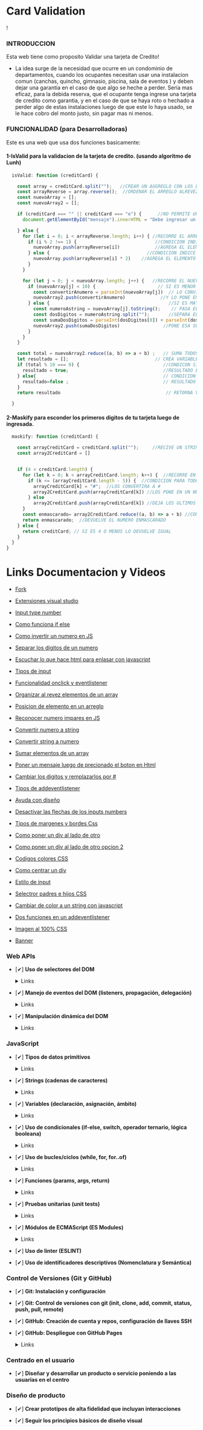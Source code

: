 # Card Validation
! [](https://raw.githubusercontent.com/AnaMariaValdesChile/DEV007-card-validation/main/1.png) 

### INTRODUCCION

Esta web tiene como proposito Validar una tarjeta de Credito!

- La idea surge de la necesidad que ocurre en un condominio de departamentos, cuando los ocupantes necesitan usar una instalacion comun (canchas, quincho, gimnasio, piscina, sala de eventos ) y deben dejar una garantia en el caso de que algo se heche a perder. Seria mas eficaz, para la debida reserva, que el ocupante tenga ingrese una tarjeta de credito como garantia, y en el caso de que se haya roto o hechado a perder algo de estas instalaciones luego de que este lo haya usado, se le hace cobro del monto justo, sin pagar mas ni menos.

### FUNCIONALIDAD (para Desarrolladoras)

Este es una web que usa dos funciones basicamente:

#### 1-IsValid para la validacion de la tarjeta de credito. (usando algoritmo de Lunh)

```javascript
  isValid: function (creditCard) {

    const array = creditCard.split("");   //CREAR UN AGGREGLO CON LOS DIGITOS INGRESADOS
    const arrayReverse = array.reverse();  //ORDENAR EL ARREGLO ALREVEZ
    const nuevoArray = [];
    const nuevoArray2 = [];

    if (creditCard === "" || creditCard === "e") {      //NO PERMITE UN STRING VACIO O LETRA "e"
      document.getElementById("mensaje").innerHTML = "Debe ingresar un numero de tarjeta valido".fontcolor('blue')  //MENSAJE DE ERROR

    } else {
      for (let i = 0; i < arrayReverse.length; i++) { //RECORRE EL ARREGLO
        if (i % 2 !== 1) {                             //CONDICION INDICE  PAR
          nuevoArray.push(arrayReverse[i])             //AGREGA EL ELEMENTO
        } else {                                    //CONDICION INDICE IMPAR
          nuevoArray.push(arrayReverse[i] * 2)    //AGREGA EL ELEMENTO MULTIPLICADO POR DOS
        }
      }

      for (let j = 0; j < nuevoArray.length; j++) {   //RECORRE EL NUEVO ARREGLO
        if (nuevoArray[j] < 10) {                       // SI ES MENOR QUE DIEZ
          const convertirAnumero = parseInt(nuevoArray[j])  // LO CONVIERTE A NUMERO
          nuevoArray2.push(convertirAnumero)             //Y LO PONE EN OTRO ARREGLO
        } else {                                            //SI ES MAYOR A 10 (DE 2 DIGITOS)
          const numeroAstring = nuevoArray[j].toString();    // PASA EL NUMERO A UNA CADENA DE STRING
          const dosDigitos = numeroAstring.split("");       //SEPARA EL STRING EN UN ARREGLO
          const sumaDosDigitos = parseInt(dosDigitos[0]) + parseInt(dosDigitos[1]);  //SUMA LOS DOS ELEMENTOS COMO NUMEROS
          nuevoArray2.push(sumaDosDigitos)                //PONE ESA SUMA EN EL NUEVO ARREGLO
        }
      }
    }

    const total = nuevoArray2.reduce((a, b) => a + b) ;   // SUMA TODOS LOS DIGITOS
    let resultado = [];                                // CREA VARIABLE RESULTADO
    if (total % 10 === 0) {                               //CONDICON SI ES DIVISIBLE POR 10
      resultado = true;                                   //RESULTADO ES IGUAL A VERDADERO
    } else{                                               // CONDICION SI NO ES DIVISIBLE PO 10
      resultado=false ;                                   // RESULTADO FALSO
    }
    return resultado                                       // RETORNA VARIABLE CON RESULTADO

  }
```

#### 2-Maskify para esconder los primeros digitos de tu tarjeta luego de ingresada.

```javascript
  maskify: function (creditCard) {

    const arrayCreditCard = creditCard.split("");     //RECIVE UN STRING Y LO CONVIERTE A ARRAY
    const array2CreditCard = []


    if (4 < creditCard.length) {
      for (let k = 0; k < arrayCreditCard.length; k++) {  //RECORRE EN ARREGLO
        if (k <= (arrayCreditCard.length - 5)) {  //CONDICION PARA TODOS LOS NUMERO DEJANDO 4 SIN ACCIONAR
          arrayCreditCard[k] = "#";  //LOS CONVERTIRA A #
          array2CreditCard.push(arrayCreditCard[k]) //LOS PONE EN UN NUEVO ARRAY
        } else
          array2CreditCard.push(arrayCreditCard[k]) //DEJA LOS ULTIMOS 4 SIN MODIFICAR Y LOS PONE EN EL ARRAY
      }
      const enmascarado= array2CreditCard.reduce((a, b) => a + b) //CONCATENA LOS DIGITOS DEL ARRAY
      return enmascarado;  //DEVUELVE EL NUMERO ENMASCARADO
    } else {
      return creditCard; // SI ES 4 O MENOS LO DEVUELVE IGUAL
    }
  }
}
```

# Links Documentacion y Videos

- [Fork](https://desarrolloweb.com/articulos/fork-git)

- [Extensiones visual studio](https://www.youtube.com/watch?v=Y2WlJJ3Jjlk&ab_channel=EDteam)

- [Input type number](https://www.coderbox.net/blog/permitir-solo-numeros-en-un-campo-de-texto-con-javascript/)

- [Como funciona if else](https://developer.mozilla.org/es/docs/Web/JavaScript/Reference/Statements/if...else)

- [Como invertir un numero en JS](https://devxdev.net/invertir-numero-javascript/)

- [Separar los digitos de un numero](https://www.youtube.com/watch?v=TZvyd45ORJQ&ab_channel=JohnOrtizOrdo%C3%B1ez)

- [Escuchar lo que hace html para enlasar con javascript](https://developer.mozilla.org/es/docs/Web/API/EventTarget/addEventListener)

- [Tipos de input](https://www.youtube.com/watch?v=u1JRC24rUfk&ab_channel=KikoPalomares)

- [Funcionalidad onclick y eventlistener](https://www.freecodecamp.org/espanol/news/boton-html-onclick-tutorial-de-evento-de-clic-en-javascript/)

- [Organizar al revez elementos de un array](https://developer.mozilla.org/es/docs/Web/JavaScript/Reference/Global_Objects/Array/reverse)

- [Posicion de elemento en un arreglo](<https://www.freecodecamp.org/espanol/news/el-manual-de-arreglos-en-javascript/#:~:text=El%}20m%C3%A9todo%20de%20arreglo%20indexOf,m%C3%A9todo%20indexOf()%20regresa%20%2D1%20.>)

- [Reconocer numero impares en JS](https://www.forosdelweb.com/f13/reconocer-numeros-impares-javascript-763675/)

- [Convertir numero a string](https://developer.mozilla.org/en-US/docs/Web/JavaScript/Reference/Global_Objects/Object/toString)

- [Convertir string a numero](<https://keepcoding.io/blog/como-convertir-un-string-en-numero-en-javascript/#:~:text=Convertir%20string%20a%20n%C3%BAmero%20JavaScript%20con%20parseInt(),-Por%20otra%20parte&text=Esta%20instrucci%C3%B3n%20convierte%20directamente%20un,entero%20m%C3%A1s%20cercano%20al%20decimal.>)

- [Sumar elementos de un array](https://es.stackoverflow.com/questions/248429/sumar-elementos-de-un-array-en-javascript)

- [Poner un mensaje luego de precionado el boton en Html](https://www.youtube.com/watch?v=CdOO-Z4SgYY&ab_channel=ProfesorDiegoNogueira)

- [Cambiar los digitos y remplazarlos por # ](https://gist.github.com/ahmadalibaloch/ec97aaebf12853b018239aa05f40dea9)

- [Tipos de addeventlistener](http://www.mywonderland.es/curso_js/addevent/index.html)

- [Ayuda con diseño](https://dribbble.com/)

- [Desactivar las flechas de los inputs numbers](https://www.diariodeunprogramador.net/desactivar-las-flechas-de-los-inputs-numbers/)

- [Tipos de margenes y bordes Css](https://www.lawebera.es/xhtml-css/margen-relleno-bordes-de-capas-con-css-html.php#:~:text=En%20el%20c%C3%B3digo%20CSS%2C%20el,se%20le%20determina%20el%20margen.)

- [Como poner un div al lado de otro](https://donestandares.wordpress.com/2008/01/23/colocar-un-div-junto-de-otro-seguimos-con-los-cursos/)

- [Como poner un div al lado de otro opcion 2](https://uniwebsidad.com/libros/css-avanzado/capitulo-3/selector-de-hijos)

- [Codigos colores CSS](https://htmlcolorcodes.com/es/)

- [Como centrar un div](https://rafaelneto.dev/blog/como-centrar-div/)

- [Estilo de input](https://www.arsys.es/blog/campos-input-texto-css)

- [Selectror padres e hijos CSS](https://uniwebsidad.com/libros/css-avanzado/capitulo-3/selector-de-hijos)

- [Cambiar de color a un string con javascript](https://developer.mozilla.org/es/docs/Web/JavaScript/Reference/Global_Objects/String/fontcolor)

- [Dos funciones en un addeventlistener](https://lenguajejs.com/javascript/eventos/addeventlistener/)

- [Imagen al 100% CSS](https://www.freecodecamp.org/espanol/news/tutorial-de-imagenes-responsivas-en-css-como-hacer-que-las-imagenes-sean-responsivas-con-css/#:~:text=Para%20hacer%20que%20una%20imagen,las%20absolutas%2C%20como%20los%20p%C3%ADxeles.)

- [Banner](https://www.youtube.com/watch?v=TpsTGGsyREQ&ab_channel=J%26GProyectosWeb)

### Web APIs

- [✔] **Uso de selectores del DOM**

    <details><summary>Links</summary><p>

  - [Manipulación del DOM](https://curriculum.laboratoria.la/es/topics/browser/02-dom/03-1-dom-methods-selection)
  - [Introducción al DOM - MDN](https://developer.mozilla.org/es/docs/Web/API/Document_Object_Model/Introduction)
  - [Localizando elementos DOM usando selectores - MDN](https://developer.mozilla.org/es/docs/Web/API/Document_object_model/Locating_DOM_elements_using_selectors)
  </p></details>

- [✔] **Manejo de eventos del DOM (listeners, propagación, delegación)**

    <details><summary>Links</summary><p>

  - [Introducción a eventos - MDN](https://developer.mozilla.org/es/docs/Learn/JavaScript/Building_blocks/Events)
  - [EventTarget.addEventListener() - MDN](https://developer.mozilla.org/es/docs/Web/API/EventTarget/addEventListener)
  - [EventTarget.removeEventListener() - MDN](https://developer.mozilla.org/es/docs/Web/API/EventTarget/removeEventListener)
  - [El objeto Event](https://developer.mozilla.org/es/docs/Web/API/Event)
  </p></details>

- [✔] **Manipulación dinámica del DOM**

    <details><summary>Links</summary><p>

  - [Introducción al DOM](https://developer.mozilla.org/es/docs/Web/API/Document_Object_Model/Introduction)
  - [Node.appendChild() - MDN](https://developer.mozilla.org/es/docs/Web/API/Node/appendChild)
  - [Document.createElement() - MDN](https://developer.mozilla.org/es/docs/Web/API/Document/createElement)
  - [Document.createTextNode()](https://developer.mozilla.org/es/docs/Web/API/Document/createTextNode)
  - [Element.innerHTML - MDN](https://developer.mozilla.org/es/docs/Web/API/Element/innerHTML)
  - [Node.textContent - MDN](https://developer.mozilla.org/es/docs/Web/API/Node/textContent)
  </p></details>

### JavaScript

- [✔] **Tipos de datos primitivos**

    <details><summary>Links</summary><p>

  - [Valores primitivos - MDN](https://developer.mozilla.org/es/docs/Web/JavaScript/Data_structures#valores_primitivos)
  </p></details>

- [✔] **Strings (cadenas de caracteres)**

    <details><summary>Links</summary><p>

  - [Strings](https://curriculum.laboratoria.la/es/topics/javascript/06-strings)
  - [String — Cadena de caracteres - MDN](https://developer.mozilla.org/es/docs/Web/JavaScript/Reference/Global_Objects/String)
  </p></details>

- [✔] **Variables (declaración, asignación, ámbito)**

    <details><summary>Links</summary><p>

  - [Valores, tipos de datos y operadores](https://curriculum.laboratoria.la/es/topics/javascript/01-basics/01-values-variables-and-types)
  - [Variables](https://curriculum.laboratoria.la/es/topics/javascript/01-basics/02-variables)
  </p></details>

- [✔] **Uso de condicionales (if-else, switch, operador ternario, lógica booleana)**

    <details><summary>Links</summary><p>

  - [Estructuras condicionales y repetitivas](https://curriculum.laboratoria.la/es/topics/javascript/02-flow-control/01-conditionals-and-loops)
  - [Tomando decisiones en tu código — condicionales - MDN](https://developer.mozilla.org/es/docs/Learn/JavaScript/Building_blocks/conditionals)
  </p></details>

- [✔] **Uso de bucles/ciclos (while, for, for..of)**

    <details><summary>Links</summary><p>

  - [Bucles (Loops)](https://curriculum.laboratoria.la/es/topics/javascript/02-flow-control/02-loops)
  - [Bucles e iteración - MDN](https://developer.mozilla.org/es/docs/Web/JavaScript/Guide/Loops_and_iteration)
  </p></details>

- [✔] **Funciones (params, args, return)**

    <details><summary>Links</summary><p>

  - [Funciones (control de flujo)](https://curriculum.laboratoria.la/es/topics/javascript/02-flow-control/03-functions)
  - [Funciones clásicas](https://curriculum.laboratoria.la/es/topics/javascript/03-functions/01-classic)
  - [Arrow Functions](https://curriculum.laboratoria.la/es/topics/javascript/03-functions/02-arrow)
  - [Funciones — bloques de código reutilizables - MDN](https://developer.mozilla.org/es/docs/Learn/JavaScript/Building_blocks/Functions)
  </p></details>

- [✔] **Pruebas unitarias (unit tests)**

    <details><summary>Links</summary><p>

  - [Empezando con Jest - Documentación oficial](https://jestjs.io/docs/es-ES/getting-started)
  </p></details>

- [✔] **Módulos de ECMAScript (ES Modules)**

    <details><summary>Links</summary><p>

  - [import - MDN](https://developer.mozilla.org/es/docs/Web/JavaScript/Reference/Statements/import)
  - [export - MDN](https://developer.mozilla.org/es/docs/Web/JavaScript/Reference/Statements/export)
  </p></details>

- [✔] **Uso de linter (ESLINT)**

- [✔] **Uso de identificadores descriptivos (Nomenclatura y Semántica)**

### Control de Versiones (Git y GitHub)

- [✔] **Git: Instalación y configuración**

- [✔] **Git: Control de versiones con git (init, clone, add, commit, status, push, pull, remote)**

- [✔] **GitHub: Creación de cuenta y repos, configuración de llaves SSH**

- [✔] **GitHub: Despliegue con GitHub Pages**

    <details><summary>Links</summary><p>

  - [Sitio oficial de GitHub Pages](https://pages.github.com/)
  </p></details>

### Centrado en el usuario

- [✔] **Diseñar y desarrollar un producto o servicio poniendo a las usuarias en el centro**

### Diseño de producto

- [✔] **Crear prototipos de alta fidelidad que incluyan interacciones**

- [✔] **Seguir los principios básicos de diseño visual**

